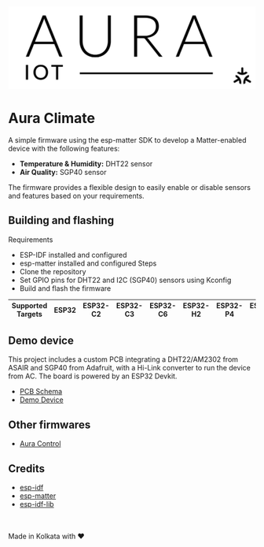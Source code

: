 ![Aura + Matter](assets/aura-matter.svg)
# Aura Climate
A simple firmware using the esp-matter SDK to develop a Matter-enabled device with the following features:
- **Temperature & Humidity:** DHT22 sensor
- **Air Quality:** SGP40 sensor

The firmware provides a flexible design to easily enable or disable sensors and features based on your requirements.

## Building and flashing
Requirements
- ESP-IDF installed and configured
- esp-matter installed and configured
Steps
- Clone the repository
- Set GPIO pins for DHT22 and I2C (SGP40) sensors using Kconfig
- Build and flash the firmware


| Supported Targets | ESP32 | ESP32-C2 | ESP32-C3 | ESP32-C6 | ESP32-H2 | ESP32-P4 | ESP32-S2 | ESP32-S3 |
| ----------------- | ----- | -------- | -------- | -------- | -------- | -------- | -------- | -------- |

## Demo device
This project includes a custom PCB integrating a DHT22/AM2302 from ASAIR and SGP40 from Adafruit, with a Hi-Link converter to run the device from AC. The board is powered by an ESP32 Devkit.
- [PCB Schema](https://365.altium.com/files/E2252F43-3197-4BE0-AAA4-C608606C2910)
- [Demo Device](assets/device.jpg)

## Other firmwares
- [Aura Control](https://github.com/jrsarath/aura-control)


## Credits
- [esp-idf](https://github.com/espressif/esp-idf)
- [esp-matter](https://github.com/espressif/esp-matter)
- [esp-idf-lib](https://github.com/UncleRus/esp-idf-lib/)

<br />
<br />
Made in Kolkata with ❤️ 